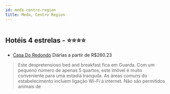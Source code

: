 ```yaml
---
id: meda-centro-region
title: Meda, Centro Region
---
```


<center><img src="http://photos.hotelbeds.com/giata/36/365077/365077a_hb_a_001.jpg" alt="" /></center>


## Hotéis 4 estrelas - ⭐️⭐️⭐️⭐️

-    [Casa Do Redondo](https://www.hurb.com/hoteis/meda/casa-do-redondo-JNP-JP049612?cmp=18055) Diárias a partir de R$260.23
   > Este despretensioso bed and breakfast fica em Guarda. Com um pequeno número de apenas 5 quartos, este imóvel é muito conveniente para uma estadia tranquila. As áreas comuns do estabelecimento incluem ligação Wi-Fi à internet. Não são permitidos animais de
